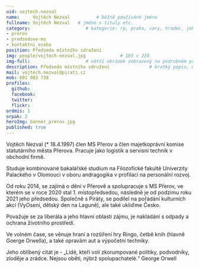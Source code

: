 ```yaml
---
uid: vojtech.nezval
name:     Vojtěch Nezval          # běžně používáné jméno
fullname: Vojtěch Nezval   # jméno s tituly etc.
category:                     # kategorie: rp, praha, vary, hradec, jmk, senat
- prerov
- predsedove-ms
- kontaktni_osoba
position: Předseda místního sdružení
img: people/vojtech-nezval.jpg             # 165 x 220
img-full:                     # větší obrázek zobrazený na podrobném profilu
description: Předseda místního sdružení               # kratký popis, max 160 znaků
mail: vojtech.nezval@pirati.cz
mob: 601 083 738         
profiles:
  github:
  facebook:       
  twitter:        
  flickr: 
ordmis: 1
orpak: 2
heroImg: banner_prerov.jpg
published: true
---
```

Vojtěch Nezval (* 18.4.1997) člen MS Přerov a člen majetkoprávní komise statutárního města Přerova. Pracuje jako logistik a servisní technik v obchodní firmě.

Studuje kombinované bakalářské studium na Filozofické fakultě Univerzity Palackého v Olomouci v oboru andragogika v profilaci na personální rozvoj. 

Od roku 2014, se zajímá o dění v Přerově a spolupracuje s MS Přerov, ve kterém se v roce 2020 stal 1. místopředsedou, následně je od podzimu roku 2021 jeho předsedou. Společně s Piráty, se podílel na pořádání kulturních akcí (VyOsení, dětský den na Laguně), ale také ukliďme Česko.

Považuje se za liberála a jeho hlavní oblasti zájmu, je nakládání s odpady a ochrana životního prostředí.  

Ve volném čase, se věnuje hraní a rozšíření hry Ringo, četbě knih (hlavně Goerge Orwella),  a také opravám aut a výpočetní techniky.

Jeho oblíbený citát je - „Lidé, kteří volí zkorumpované politiky, podvodníky, zloděje a zrádce. Nejsou oběti, nýbrž spolupachatelé.“ George Orwell

